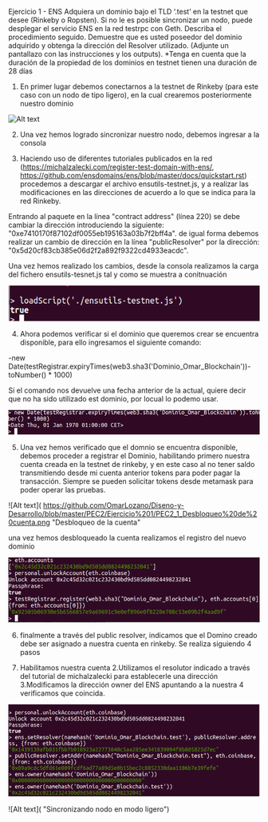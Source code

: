 Ejercicio 1 - ENS
Adquiera un dominio bajo el TLD ‘.test’ en la testnet que desee (Rinkeby o Ropsten).
Si no le es posible sincronizar un nodo, puede desplegar el servicio ENS en la red testrpc
con Geth.
Describa el procedimiento seguido.
Demuestre que es usted poseedor del dominio adquirido y obtenga la dirección del
Resolver utilizado. (Adjunte un pantallazo con las instrucciones y los outputs).
*Tenga en cuenta que la duración de la propiedad de los dominios en testnet tienen una
duración de 28 días



1. En primer lugar debemos conectarnos a la testnet de Rinkeby (para este caso con un nodo de tipo ligero), en la cual crearemos posteriormente nuestro dominio
 
 ![Alt text](https://github.com/OmarLozano/Diseno-y-Desarrollo/blob/master/PEC2/Ejercicio%201/PEC2_1_sincronizaci%C3%B3n%20como%20nodo%20light.png "Sincronizando nodo en modo ligero")
 
 2. Una vez hemos logrado sincronizar nuestro nodo, debemos ingresar a la consola
 
 
 
 3. Haciendo uso de diferentes tutoriales publicados en la red (https://michalzalecki.com/register-test-domain-with-ens/, https://github.com/ensdomains/ens/blob/master/docs/quickstart.rst) procedemos a descargar el archivo ensutils-testnet.js, y a realizar las modificaciones en las direcciones de acuerdo a lo que se indica para la red Rinkeby.
 
 Entrando al paquete en la línea "contract address" (línea 220) se debe cambiar la dirección introduciendo la siguiente: "0xe7410170f87102df0055eb195163a03b7f2bff4a". de igual forma debemos realizar un cambio de dirección en la línea "publicResolver" por la dirección: "0x5d20cf83cb385e06d2f2a892f9322cd4933eacdc".
 
 Una vez hemos realizado los cambios, desde la consola realizamos la carga del fichero ensutils-tesnet.js tal y como se muestra a conitnuación
 
  ![Alt text](https://github.com/OmarLozano/Diseno-y-Desarrollo/blob/master/PEC2/Ejercicio%201/PEC2_1_cargando_ensutils.png "Cargando ensutils-testnet")
  
  4. Ahora podemos verificar si el dominio que queremos crear se encuentra disponible, para ello ingresamos el siguiente comando:
  
  -new Date(testRegistrar.expiryTimes(web3.sha3('Dominio_Omar_Blockchain'))-toNumber() * 1000)
  
  Si el comando nos devuelve una fecha anterior de la actual, quiere decir que no ha sido utilizado est dominio, por locual lo podemo usar.
  
  
  ![Alt text](https://github.com/OmarLozano/Diseno-y-Desarrollo/blob/master/PEC2/Ejercicio%201/PEC2_1Consulta_Disponibilidad_Dominio.png "Cargando ensutils-testnet")
  
  5. Una vez hemos verificado que el domnio se encuentra disponible, debemos proceder a registrar el Dominio, habilitando primero nuestra cuenta creada en la testnet de rinkeby, y en este caso al no tener saldo transmitiendo desde mi cuenta anterior tokens para poder pagar la transacción. Siempre se pueden solicitar tokens desde metamask para poder operar las pruebas.
  
 
  ![Alt text](  https://github.com/OmarLozano/Diseno-y-Desarrollo/blob/master/PEC2/Ejercicio%201/PEC2_1_Desbloqueo%20de%20cuenta.png "Desbloqueo de la cuenta"
  
  una vez hemos desbloqueado la cuenta realizamos el registro del nuevo dominio
  
   ![Alt text](https://github.com/OmarLozano/Diseno-y-Desarrollo/blob/master/PEC2/Ejercicio%201/PEC2_1_desbloquear%20cuenta_registrat%20_dominio.png "Sincronizando nodo en modo ligero")
   
   6. finalmente a través del public resolver, indicamos que el Domino creado debe ser asignado a nuestra cuenta en rinkeby.
   Se realiza siguiendo 4 pasos
   
   1. Habilitamos nuestra cuenta
   2.Utilizamos el resolutor indicado a través del tutorial de michalzalecki para establecerle una dirección
   3.Modificamos la dirección owner del ENS apuntando a la nuestra
   4 verificamos que coincida.
   
   ![Alt text](https://github.com/OmarLozano/Diseno-y-Desarrollo/blob/master/PEC2/Ejercicio%201/PEC2_1_Asignando_dominio_a_cuenta.png "Sincronizando nodo en modo ligero")
   
   
  
  
  
   ![Alt text]( "Sincronizando nodo en modo ligero")
